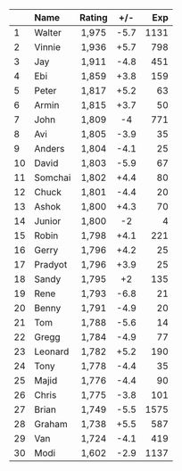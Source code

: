 | |Name|Rating|+/-|Exp|
|-|:---|:----:|:-:|--:|
|1|Walter|1,975|-5.7|1131|
|2|Vinnie|1,936|+5.7|798|
|3|Jay|1,911|-4.8|451|
|4|Ebi|1,859|+3.8|159|
|5|Peter|1,817|+5.2|63|
|6|Armin|1,815|+3.7|50|
|7|John|1,809|-4|771|
|8|Avi|1,805|-3.9|35|
|9|Anders|1,804|-4.1|25|
|10|David|1,803|-5.9|67|
|11|Somchai|1,802|+4.4|80|
|12|Chuck|1,801|-4.4|20|
|13|Ashok|1,800|+4.3|70|
|14|Junior|1,800|-2|4|
|15|Robin|1,798|+4.1|221|
|16|Gerry|1,796|+4.2|25|
|17|Pradyot|1,796|+3.9|25|
|18|Sandy|1,795|+2|135|
|19|Rene|1,793|-6.8|21|
|20|Benny|1,791|-4.9|20|
|21|Tom|1,788|-5.6|14|
|22|Gregg|1,784|-4.9|77|
|23|Leonard|1,782|+5.2|190|
|24|Tony|1,778|-4.4|35|
|25|Majid|1,776|-4.4|90|
|26|Chris|1,775|-3.8|101|
|27|Brian|1,749|-5.5|1575|
|28|Graham|1,738|+5.5|587|
|29|Van|1,724|-4.1|419|
|30|Modi|1,602|-2.9|1137|
